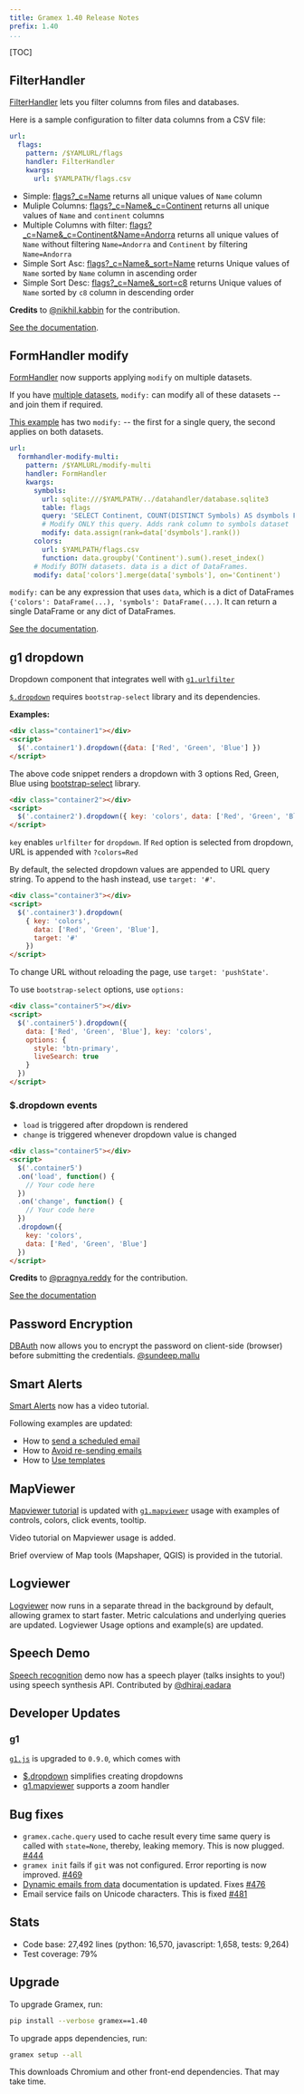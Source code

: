 ```yaml
---
title: Gramex 1.40 Release Notes
prefix: 1.40
...
```


[TOC]

## FilterHandler

[FilterHandler](../../filterhandler/) lets you filter columns from files and databases.

Here is a sample configuration to filter data columns from a CSV file:

```yaml
url:
  flags:
    pattern: /$YAMLURL/flags
    handler: FilterHandler
    kwargs:
      url: $YAMLPATH/flags.csv
```

- Simple: [flags?_c=Name](../../filterhandler/flags?_c=Name)
returns all unique values of `Name` column
- Muliple Columns: [flags?_c=Name&_c=Continent](../../filterhandler/flags?_c=Name&_c=Continent)
returns all unique values of `Name` and `continent` columns
- Multiple Columns with filter: [flags?_c=Name&_c=Continent&Name=Andorra](../../filterhandler/flags?_c=Name&_c=Continent&Name=Andorra)
returns all unique values of `Name` without filtering `Name=Andorra` and `Continent` by filtering `Name=Andorra`
- Simple Sort Asc: [flags?_c=Name&_sort=Name](../../filterhandler/flags?_c=Name&_sort=Name)
returns Unique values of `Name` sorted by `Name` column in ascending order
- Simple Sort Desc: [flags?_c=Name&_sort=c8](../../filterhandler/flags?_c=Name&_sort=-c8)
returns Unique values of `Name` sorted by `c8` column in descending order

**Credits** to [@nikhil.kabbin](https://code.gramener.com/nikhil.kabbin) for the contribution.

[See the documentation](../../filterhandler/).

## FormHandler modify

[FormHandler](../../formhandler/#formhandler-modify) now supports applying `modify` on multiple datasets.

If you have [multiple datasets](../../formhandler/#formhandler-multiple-datasets),
`modify:` can modify all of these datasets -- and join them if required.

[This example](../../formhandler/modify-multi?_format=html) has two `modify:` --
the first for a single query, the second applies on both datasets.

```yaml
url:
  formhandler-modify-multi:
    pattern: /$YAMLURL/modify-multi
    handler: FormHandler
    kwargs:
      symbols:
        url: sqlite:///$YAMLPATH/../datahandler/database.sqlite3
        table: flags
        query: 'SELECT Continent, COUNT(DISTINCT Symbols) AS dsymbols FROM flags GROUP BY Continent'
        # Modify ONLY this query. Adds rank column to symbols dataset
        modify: data.assign(rank=data['dsymbols'].rank())
      colors:
        url: $YAMLPATH/flags.csv
        function: data.groupby('Continent').sum().reset_index()
      # Modify BOTH datasets. data is a dict of DataFrames.
      modify: data['colors'].merge(data['symbols'], on='Continent')
```

`modify:` can be any expression that uses `data`, which is a dict of DataFrames
`{'colors': DataFrame(...), 'symbols': DataFrame(...)`. It can return a single
DataFrame or any dict of DataFrames.

[See the documentation](../../formhandler/#formhandler-modify).

## g1 dropdown

Dropdown component that integrates well with [`g1.urlfilter`](https://code.gramener.com/cto/g1#urlfilter)

[`$.dropdown`][g1dropdown] requires `bootstrap-select` library and its dependencies.

**Examples:**

```html
<div class="container1"></div>
<script>
  $('.container1').dropdown({data: ['Red', 'Green', 'Blue'] })
</script>
```

The above code snippet renders a dropdown with 3 options Red, Green, Blue using
[bootstrap-select](https://silviomoreto.github.io/bootstrap-select/examples/) library.

```html
<div class="container2"></div>
<script>
  $('.container2').dropdown({ key: 'colors', data: ['Red', 'Green', 'Blue'] })
</script>
```

`key` enables `urlfilter` for `dropdown`. If `Red` option is selected from dropdown,
URL is appended with `?colors=Red`

By default, the selected dropdown values are appended to URL query string.
To append to the hash instead, use `target: '#'`.

```html
<div class="container3"></div>
<script>
  $('.container3').dropdown(
    { key: 'colors',
      data: ['Red', 'Green', 'Blue'],
      target: '#'
    })
</script>
```

To change URL without reloading the page, use `target: 'pushState'`.

To use `bootstrap-select` options, use `options:`

```html
<div class="container5"></div>
<script>
  $('.container5').dropdown({
    data: ['Red', 'Green', 'Blue'], key: 'colors',
    options: {
      style: 'btn-primary',
      liveSearch: true
    }
  })
</script>
```

### $.dropdown events

- `load` is triggered after dropdown is rendered
- `change` is triggered whenever dropdown value is changed

```html
<div class="container5"></div>
<script>
  $('.container5')
  .on('load', function() {
    // Your code here
  })
  .on('change', function() {
    // Your code here
  })
  .dropdown({
    key: 'colors',
    data: ['Red', 'Green', 'Blue']
  })
</script>

```

**Credits** to [@pragnya.reddy](https://code.gramener.com/pragnya.reddy) for the contribution.

[See the documentation][g1dropdown]

## Password Encryption

[DBAuth](../../auth/#database-auth) now allows you to encrypt the password on
client-side (browser) before submitting the credentials. [@sundeep.mallu](https://code.gramener.com/sundeep.mallu)

## Smart Alerts

[Smart Alerts](../../alert/) now has a video tutorial.

Following examples are updated:

- How to [send a scheduled email](../../alert/#send-a-scheduled-email)
- How to [Avoid re-sending emails](../../alert/#avoid-re-sending-emails)
- How to [Use templates](../../alert/#use-templates)

## MapViewer

[Mapviewer tutorial](../../mapviewer/) is updated with
[`g1.mapviewer`][g1mapviewer] usage with examples
of controls, colors, click events, tooltip.

Video tutorial on Mapviewer usage is added.

Brief overview of Map tools (Mapshaper, QGIS) is provided in the tutorial.

## Logviewer

[Logviewer](../../logviewer/) now runs in a separate thread in the background by default,
allowing gramex to start faster. Metric calculations and underlying queries are updated.
Logviewer Usage options and example(s) are updated.

## Speech Demo

[Speech recognition](../../speech/) demo now has a speech player (talks insights to you!) using  speech synthesis API. Contributed by [@dhiraj.eadara](https://code.gramener.com/dhiraj.eadara)

## Developer Updates

### g1

[`g1.js`](https://code.gramener.com/cto/g1) is upgraded to `0.9.0`, which comes with

- [$.dropdown][g1dropdown] simplifies creating dropdowns
- [g1.mapviewer][g1mapviewer] supports a zoom handler

## Bug fixes

- `gramex.cache.query` used to cache result every time same query is called with `state=None`,
thereby, leaking memory. This is now plugged. [#444](https://code.gramener.com/cto/gramex/issues/444)
- `gramex init` fails if `git` was not configured. Error reporting is now improved.
[#469](https://code.gramener.com/cto/gramex/issues/469)
- [Dynamic emails from data](../../alert/#dynamic-emails-from-data) documentation is updated.
Fixes [#476](https://code.gramener.com/cto/gramex/issues/476)
- Email service fails on Unicode characters. This is fixed [#481](https://code.gramener.com/cto/gramex/issues/481)

## Stats

- Code base: 27,492 lines (python: 16,570, javascript: 1,658, tests: 9,264)
- Test coverage: 79%

## Upgrade

To upgrade Gramex, run:

```bash
pip install --verbose gramex==1.40
```

To upgrade apps dependencies, run:

```bash
gramex setup --all
```

This downloads Chromium and other front-end dependencies. That may take time.

[g1mapviewer]: https://code.gramener.com/cto/g1#g1-mapviewer
[g1dropdown]: https://code.gramener.com/cto/g1#dropdown

